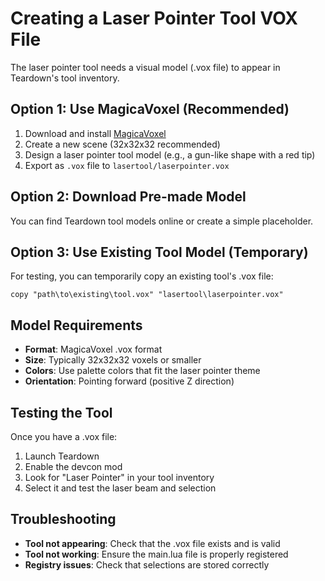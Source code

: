 # Creating a Laser Pointer Tool VOX File

The laser pointer tool needs a visual model (.vox file) to appear in Teardown's tool inventory.

## Option 1: Use MagicaVoxel (Recommended)

1. Download and install [MagicaVoxel](https://ephtracy.github.io/)
2. Create a new scene (32x32x32 recommended)
3. Design a laser pointer tool model (e.g., a gun-like shape with a red tip)
4. Export as `.vox` file to `lasertool/laserpointer.vox`

## Option 2: Download Pre-made Model

You can find Teardown tool models online or create a simple placeholder.

## Option 3: Use Existing Tool Model (Temporary)

For testing, you can temporarily copy an existing tool's .vox file:
```
copy "path\to\existing\tool.vox" "lasertool\laserpointer.vox"
```

## Model Requirements

- **Format**: MagicaVoxel .vox format
- **Size**: Typically 32x32x32 voxels or smaller
- **Colors**: Use palette colors that fit the laser pointer theme
- **Orientation**: Pointing forward (positive Z direction)

## Testing the Tool

Once you have a .vox file:
1. Launch Teardown
2. Enable the devcon mod
3. Look for "Laser Pointer" in your tool inventory
4. Select it and test the laser beam and selection

## Troubleshooting

- **Tool not appearing**: Check that the .vox file exists and is valid
- **Tool not working**: Ensure the main.lua file is properly registered
- **Registry issues**: Check that selections are stored correctly
